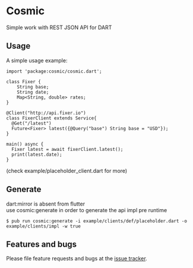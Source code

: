 # Cosmic

Simple work with REST JSON API for DART

## Usage

A simple usage example:  

    import 'package:cosmic/cosmic.dart';   
      
    class Fixer {
        String base;
        String date;
        Map<String, double> rates;
    }
      
    @Client("http://api.fixer.io")
    class FixerClient extends Service{
      @Get("/latest")
      Future<Fixer> latest({@Query("base") String base = "USD"});
    }   
      
    main() async {
      Fixer latest = await fixerClient.latest();
      print(latest.date);
    }
(check example/placeholder_client.dart for more)

## Generate
dart:mirror is absent from flutter   
use cosmic:generate in order to generate the api impl pre runtime

    $ pub run cosmic:generate -i example/clients/def/placeholder.dart -o example/clients/impl -w true

## Features and bugs

Please file feature requests and bugs at the [issue tracker][tracker].

[tracker]: https://gitlab.com/idan-aizik-nissim/dart-cosmic/issues
